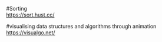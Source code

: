 #Sorting  
https://sort.hust.cc/

#visualising data structures and algorithms through animation  
https://visualgo.net/

